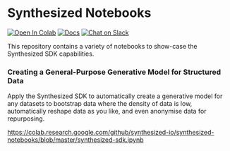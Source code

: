 # Synthesized Notebooks
[![Open In Colab](https://colab.research.google.com/assets/colab-badge.svg)](https://colab.research.google.com/github/synthesized-io/synthesized-notebooks/blob/master/synthesized-sdk.ipynb)
[![Docs](https://img.shields.io/badge/docs-v1.4-blue)](https://docs.synthesized.io/v1.4/)
[![Chat on Slack](https://img.shields.io/badge/chat-on%20Slack-yellow)](https://join.slack.com/t/synthesizeddataops/shared_invite/zt-st66tojm-Ghfqxd2CrAfe1MEaI8AyDg)

This repository contains a variety of notebooks to show-case the Synthesized SDK capabilities.

### Creating a General-Purpose Generative Model for Structured Data

Apply the Synthesized SDK to automatically create a generative model for any datasets to bootstrap data where the density of data is low, automatically reshape data as you like, and even anonymise data for repurposing.

https://colab.research.google.com/github/synthesized-io/synthesized-notebooks/blob/master/synthesized-sdk.ipynb